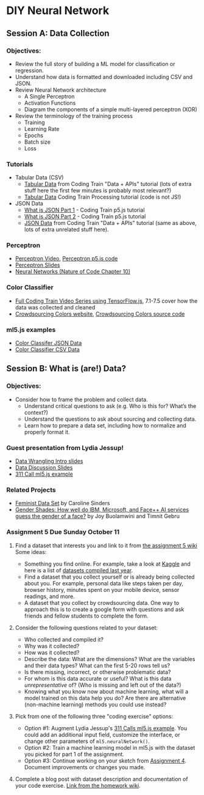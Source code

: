 # DIY Neural Network

## Session A: Data Collection

### Objectives:

* Review the full story of building a ML model for classification or regression.
* Understand how data is formatted and downloaded including CSV and JSON.
* Review Neural Network architecture
    * A Single Perceptron
    * Activation Functions
    * Diagram the components of a simple multi-layered perceptron (XOR)
* Review the terminology of the training process
    * Training
    * Learning Rate
    * Epochs
    * Batch size
    * Loss

### Tutorials
* Tabular Data (CSV)
   * [Tabular Data](https://youtu.be/RfMkdvN-23o) from Coding Train "Data + APIs" tutorial (lots of extra stuff here the first few minutes is probably most relevant?)
   * [Tabular Data](https://youtu.be/woaR-CJEwqc) Coding Train Processing tutorial (code is not JS!)
* JSON Data
   * [What is JSON Part 1](https://youtu.be/_NFkzw6oFtQ) - Coding Train p5.js tutorial
   * [What is JSON Part 2](https://youtu.be/118sDpLOClw) - Coding Train p5.js tutorial
   * [JSON Data](https://youtu.be/uxf0--uiX0I) from Coding Train "Data + APIs" tutorial (same as above, lots of extra unrelated stuff here).

### Perceptron
* [Perceptron Video](https://youtu.be/ntKn5TPHHAk), [Perceptron p5.js code](https://editor.p5js.org/natureofcode/sketches/HkJ0cRmux)
* [Perceptron Slides](https://drive.google.com/file/d/1io05Uzpb9BclWzXyvB6wEj_Zu4uI_hOX/view?usp=sharing)
* [Neural Networks (Nature of Code Chapter 10)](http://natureofcode.com/book/chapter-10-neural-networks/)

### Color Classifier
* [Full Coding Train Video Series using TensorFlow.js](https://youtu.be/y59-frfKR58?list=PLRqwX-V7Uu6bmMRCIoTi72aNWHo7epX4L), 7.1-7.5 cover how the data was collected and cleaned
* [Crowdsourcing Colors website](https://codingtrain.github.io/CrowdSourceColorData/index.html), [Crowdsourcing Colors source code](https://github.com/CodingTrain/CrowdSourceColorData)

### ml5.js examples
* [Color Classifer JSON Data](https://editor.p5js.org/ima_ml/sketches/WOLz4pub3)
* [Color Classifier CSV Data](https://editor.p5js.org/ima_ml/sketches/8eskYqyhA)

## Session B: What is (are!) Data?

### Objectives:
* Consider how to frame the problem and collect data.
    * Understand critical questions to ask (e.g. Who is this for? What’s the context?)
    * Understand the questions to ask about sourcing and collecting data.
    * Learn how to prepare a data set, including how to normalize and properly format it.

### Guest presentation from Lydia Jessup!
* [Data Wrangling Intro slides](https://docs.google.com/presentation/d/1dPB75F-BEjhtHour7_b7b4UidKQ6vGIAOibvUlgg4EA/edit)
* [Data Discussion Slides](https://docs.google.com/presentation/d/12X2pyI_PlnYxQmRVNIC58_ExsjObkjFOx-XTmQe2vQg/edit#slide=id.g9e5bd34682_0_120)
* [311 Call ml5.js example](https://editor.p5js.org/lydiajessup/sketches/NQ6iRoAM2)

### Related Projects
* [Feminist Data Set](https://carolinesinders.com/feminist-data-set/) by Caroline Sinders
* [Gender Shades: How well do IBM, Microsoft, and Face++ AI services guess the gender of a face?](http://gendershades.org/) by Joy Buolamwini and Timnit Gebru

### Assignment 5 Due Sunday October 11

1. Find a dataset that interests you and link to it from [the assignment 5 wiki](https://github.com/ml5js/Intro-ML-Arts-IMA-F20/wiki/Assignment-5#for-wednesday-oct-7-complete-step-1-of-weeks-assignment) Some ideas:
    * Something you find online. For example, take a look at [Kaggle](https://www.kaggle.com/) and here is a list of [datasets compiled last year](https://github.com/ml5js/Intro-ML-Arts-IMA/wiki/Datasets).
    * Find a dataset that you collect yourself or is already being collected about you. For example, personal data like steps taken per day, browser history, minutes spent on your mobile device, sensor readings, and more.
    * A dataset that you collect by crowdsourcing data. One way to approach this is to create a google form with questions and ask friends and fellow students to complete the form.
    
2. Consider the following questions related to your dataset:
    * Who collected and compiled it?
    * Why was it collected?
    * How was it collected?
    * Describe the data: What are the dimensions? What are the variables and their data types? What can the first 5-20 rows tell us?
    * Is there missing, incorrect, or otherwise problematic data?
    * For whom is this data accurate or useful? What is this data *unrepresentative* of? (Who is missing and left out of the data?)
    * Knowing what you know now about machine learning, what will a model trained on this data help you do? Are there are alternative (non-machine learning) methods you could use instead?
    
3. Pick from one of the following three "coding exercise" options:
    * Option #1: Augment Lydia Jessup's [311 Calls ml5.js example](https://editor.p5js.org/lydiajessup/sketches/NQ6iRoAM2). You could add an additional input field, customize the interface, or change other parameters of `ml5.neuralNetwork()`. 
    * Option #2: Train a machine learning model in ml5.js with the dataset you picked for part 1 of the assignment.
    * Option #3: Continue working on your sketch from [Assignment 4](https://github.com/ml5js/Intro-ML-Arts-IMA-F20/wiki/Assignment-4). Document improvements or changes you made. 

3. Complete a blog post with dataset description and documentation of your code exercise. [Link from the homework wiki](https://github.com/ml5js/Intro-ML-Arts-IMA-F20/wiki/Assignment-5).

